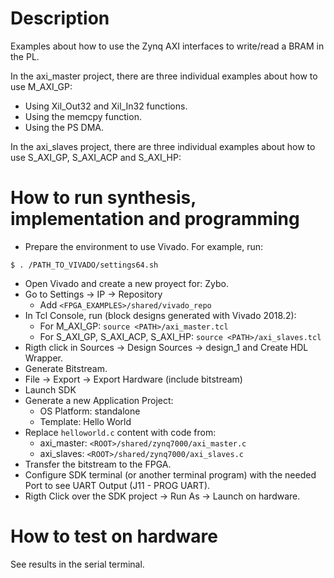 # Description

Examples about how to use the Zynq AXI interfaces to write/read a BRAM in the PL.

In the axi_master project, there are three individual examples about how to use M_AXI_GP:
* Using Xil_Out32 and Xil_In32 functions.
* Using the memcpy function.
* Using the PS DMA.

In the axi_slaves project, there are three individual examples about how to use S_AXI_GP, S_AXI_ACP and S_AXI_HP:

# How to run synthesis, implementation and programming

* Prepare the environment to use Vivado. For example, run:
```
$ . /PATH_TO_VIVADO/settings64.sh
```
* Open Vivado and create a new proyect for: Zybo.
* Go to Settings -> IP -> Repository
  * Add `<FPGA_EXAMPLES>/shared/vivado_repo`
* In Tcl Console, run (block designs generated with Vivado 2018.2):
  * For M_AXI_GP: `source <PATH>/axi_master.tcl`
  * For S_AXI_GP, S_AXI_ACP, S_AXI_HP: `source <PATH>/axi_slaves.tcl`
* Rigth click in Sources -> Design Sources -> design_1 and Create HDL Wrapper.
* Generate Bitstream.
* File -> Export -> Export Hardware (include bitstream)
* Launch SDK
* Generate a new Application Project:
  * OS Platform: standalone
  * Template: Hello World
* Replace `helloworld.c` content with code from:
  * axi_master: `<ROOT>/shared/zynq7000/axi_master.c`
  * axi_slaves: `<ROOT>/shared/zynq7000/axi_slaves.c`
* Transfer the bitstream to the FPGA.
* Configure SDK terminal (or another terminal program) with the needed Port to see UART Output (J11 - PROG UART).
* Rigth Click over the SDK project -> Run As -> Launch on hardware.

# How to test on hardware

See results in the serial terminal.
